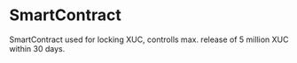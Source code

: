 # SmartContract

SmartContract used for locking XUC, controlls max. release of 5 million XUC within 30 days.
